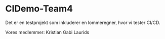 # CIDemo-Team4
Det er en testprojekt som inkluderer en lommeregner, hvor vi tester CI/CD. 


Vores medlemmer:
Kristian
Gabi
Laurids 
